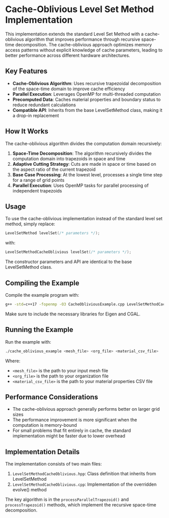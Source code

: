 # Cache-Oblivious Level Set Method Implementation

This implementation extends the standard Level Set Method with a cache-oblivious algorithm that improves performance through recursive space-time decomposition. The cache-oblivious approach optimizes memory access patterns without explicit knowledge of cache parameters, leading to better performance across different hardware architectures.

## Key Features

- **Cache-Oblivious Algorithm**: Uses recursive trapezoidal decomposition of the space-time domain to improve cache efficiency
- **Parallel Execution**: Leverages OpenMP for multi-threaded computation
- **Precomputed Data**: Caches material properties and boundary status to reduce redundant calculations
- **Compatible API**: Inherits from the base LevelSetMethod class, making it a drop-in replacement

## How It Works

The cache-oblivious algorithm divides the computation domain recursively:

1. **Space-Time Decomposition**: The algorithm recursively divides the computation domain into trapezoids in space and time
2. **Adaptive Cutting Strategy**: Cuts are made in space or time based on the aspect ratio of the current trapezoid
3. **Base Case Processing**: At the lowest level, processes a single time step for a range of grid points
4. **Parallel Execution**: Uses OpenMP tasks for parallel processing of independent trapezoids

## Usage

To use the cache-oblivious implementation instead of the standard level set method, simply replace:

```cpp
LevelSetMethod levelSet(/* parameters */);
```

with:

```cpp
LevelSetMethodCacheOblivious levelSet(/* parameters */);
```

The constructor parameters and API are identical to the base LevelSetMethod class.

## Compiling the Example

Compile the example program with:

```bash
g++ -std=c++17 -fopenmp -O3 CacheObliviousExample.cpp LevelSetMethodCacheOblivious.cpp LevelSetMethod.cpp -o cache_oblivious_example -I/path/to/eigen -I/path/to/cgal/include
```

Make sure to include the necessary libraries for Eigen and CGAL.

## Running the Example

Run the example with:

```bash
./cache_oblivious_example <mesh_file> <org_file> <material_csv_file>
```

Where:
- `<mesh_file>` is the path to your input mesh file
- `<org_file>` is the path to your organization file
- `<material_csv_file>` is the path to your material properties CSV file

## Performance Considerations

- The cache-oblivious approach generally performs better on larger grid sizes
- The performance improvement is more significant when the computation is memory-bound
- For small problems that fit entirely in cache, the standard implementation might be faster due to lower overhead

## Implementation Details

The implementation consists of two main files:

1. `LevelSetMethodCacheOblivious.hpp`: Class definition that inherits from LevelSetMethod
2. `LevelSetMethodCacheOblivious.cpp`: Implementation of the overridden evolve() method

The key algorithm is in the `processParallelTrapezoid()` and `processTrapezoid()` methods, which implement the recursive space-time decomposition.